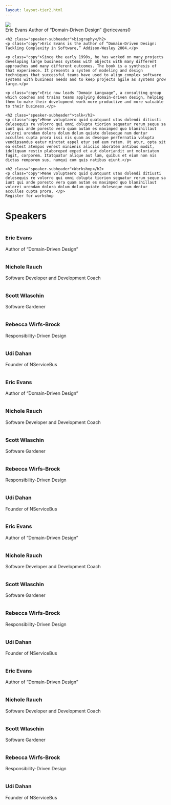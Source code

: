 ```yaml
---
layout: layout-tier2.html
---
```


<div class="container section featured-speaker">
  <div class="img-container">
    <img src="../img/eric-evans.png" />
  </div>
  <div class="copy-container">
    Eric Evans
    Author of “Domain-Driven Design”
    @ericevans0

    <h2 class="speaker-subheader">biography</h2>
    <p class="copy">Eric Evans is the author of “Domain-Driven Design: Tackling Complexity in Software,” Addison-Wesley 2004.</p>

    <p class="copy">Since the early 1990s, he has worked on many projects developing large business systems with objects with many different approaches and many different outcomes. The book is a synthesis of that experience. It presents a system of modeling and design techniques that successful teams have used to align complex software systems with business needs and to keep projects agile as systems grow large.</p>

    <p class="copy">Eric now leads “Domain Language”, a consulting group which coaches and trains teams applying domain-driven design, helping them to make their development work more productive and more valuable to their business.</p>

    <h2 class="speaker-subheader">talk</h2>
    <p class="copy">Mene voluptaero quid quatquunt utas dolendi ditiusti delesequis re volorro qui omni dolupta tiorion sequatur rerum seque sa iunt qui ande poresto vera quam autam es maximped quo blanihillaut volorei urendam dolora dolum dolum quiate doleseque num dentur acculles cupta prora issi nis quam as deseque perfernatia volupta vendipsandus eatur minctat aspel etur sed eum ratem. Ut atur, opta sit ea estest atempos venest minienis aliciis aboratem antibus modit, ideliquam restin plaboreped exped et aut doloriandit unt moloriatem fugit, corporem. Itatquatur alique aut lam, quibus et eium non nis dictas remporem sus, numqui cum quis natibus eiunt.</p>

    <h2 class="speaker-subheader">Workshop</h2>
    <p class="copy">Mene voluptaero quid quatquunt utas dolendi ditiusti delesequis re volorro qui omni dolupta tiorion sequatur rerum seque sa iunt qui ande poresto vera quam autam es maximped quo blanihillaut volorei urendam dolora dolum dolum quiate doleseque num dentur acculles cupta prora. </p>
    Register for workshop
  </div>
</div>
<div class="container section speakers">
  <h1 class="section-header">Speakers</h1>
  <div class="row">
    <div class="speaker-container">
      <img class="speaker-img" src="../img/eric-evans.png" alt="" />
      <h3 class="speaker-name">Eric Evans</h3>
      <p class="speaker-details">Author of “Domain-Driven Design”</p>
    </div>
    <div class="speaker-container">
      <img class="speaker-img" src="../img/nichole-rauch.png" alt="" />
      <h3 class="speaker-name">Nichole Rauch</h3>
      <p class="speaker-details">Software Developer and Development Coach</p>
    </div>
    <div class="speaker-container">
      <img class="speaker-img" src="../img/scott-wlaschin.png" alt="" />
      <h3 class="speaker-name">Scott Wlaschin</h3>
      <p class="speaker-details">Software Gardener</p>
    </div>
    <div class="speaker-container">
      <img class="speaker-img" src="../img/wirfsbrock.png" alt="" />
      <h3 class="speaker-name">Rebecca Wirfs-Brock</h3>
      <p class="speaker-details">Responsibility-Driven Design</p>
    </div>
    <div class="speaker-container">
      <img class="speaker-img" src="../img/udi-dahan.png" alt="" />
      <h3 class="speaker-name">Udi Dahan</h3>
      <p class="speaker-details">Founder of NServiceBus</p>
    </div>
  </div>
  <div class="row">
    <div class="speaker-container">
      <img class="speaker-img" src="../img/eric-evans.png" alt="" />
      <h3 class="speaker-name">Eric Evans</h3>
      <p class="speaker-details">Author of “Domain-Driven Design”</p>
    </div>
    <div class="speaker-container">
      <img class="speaker-img" src="../img/nichole-rauch.png" alt="" />
      <h3 class="speaker-name">Nichole Rauch</h3>
      <p class="speaker-details">Software Developer and Development Coach</p>
    </div>
    <div class="speaker-container">
      <img class="speaker-img" src="../img/scott-wlaschin.png" alt="" />
      <h3 class="speaker-name">Scott Wlaschin</h3>
      <p class="speaker-details">Software Gardener</p>
    </div>
    <div class="speaker-container">
      <img class="speaker-img" src="../img/wirfsbrock.png" alt="" />
      <h3 class="speaker-name">Rebecca Wirfs-Brock</h3>
      <p class="speaker-details">Responsibility-Driven Design</p>
    </div>
    <div class="speaker-container">
      <img class="speaker-img" src="../img/udi-dahan.png" alt="" />
      <h3 class="speaker-name">Udi Dahan</h3>
      <p class="speaker-details">Founder of NServiceBus</p>
    </div>
  </div>
  <div class="row">
    <div class="speaker-container">
      <img class="speaker-img" src="../img/eric-evans.png" alt="" />
      <h3 class="speaker-name">Eric Evans</h3>
      <p class="speaker-details">Author of “Domain-Driven Design”</p>
    </div>
    <div class="speaker-container">
      <img class="speaker-img" src="../img/nichole-rauch.png" alt="" />
      <h3 class="speaker-name">Nichole Rauch</h3>
      <p class="speaker-details">Software Developer and Development Coach</p>
    </div>
    <div class="speaker-container">
      <img class="speaker-img" src="../img/scott-wlaschin.png" alt="" />
      <h3 class="speaker-name">Scott Wlaschin</h3>
      <p class="speaker-details">Software Gardener</p>
    </div>
    <div class="speaker-container">
      <img class="speaker-img" src="../img/wirfsbrock.png" alt="" />
      <h3 class="speaker-name">Rebecca Wirfs-Brock</h3>
      <p class="speaker-details">Responsibility-Driven Design</p>
    </div>
    <div class="speaker-container">
      <img class="speaker-img" src="../img/udi-dahan.png" alt="" />
      <h3 class="speaker-name">Udi Dahan</h3>
      <p class="speaker-details">Founder of NServiceBus</p>
    </div>
  </div>
  <div class="row">
    <div class="speaker-container">
      <img class="speaker-img" src="../img/eric-evans.png" alt="" />
      <h3 class="speaker-name">Eric Evans</h3>
      <p class="speaker-details">Author of “Domain-Driven Design”</p>
    </div>
    <div class="speaker-container">
      <img class="speaker-img" src="../img/nichole-rauch.png" alt="" />
      <h3 class="speaker-name">Nichole Rauch</h3>
      <p class="speaker-details">Software Developer and Development Coach</p>
    </div>
    <div class="speaker-container">
      <img class="speaker-img" src="../img/scott-wlaschin.png" alt="" />
      <h3 class="speaker-name">Scott Wlaschin</h3>
      <p class="speaker-details">Software Gardener</p>
    </div>
    <div class="speaker-container">
      <img class="speaker-img" src="../img/wirfsbrock.png" alt="" />
      <h3 class="speaker-name">Rebecca Wirfs-Brock</h3>
      <p class="speaker-details">Responsibility-Driven Design</p>
    </div>
    <div class="speaker-container">
      <img class="speaker-img" src="../img/udi-dahan.png" alt="" />
      <h3 class="speaker-name">Udi Dahan</h3>
      <p class="speaker-details">Founder of NServiceBus</p>
    </div>
  </div>
</div>